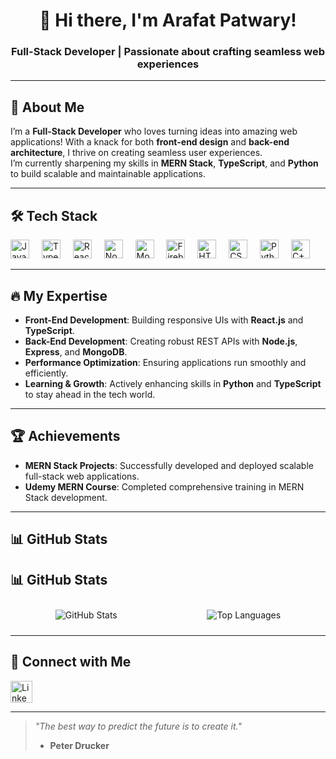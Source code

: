 <h1 align="center">👋 Hi there, I'm Arafat Patwary!</h1>
<h3 align="center">Full-Stack Developer | Passionate about crafting seamless web experiences</h3>

---

## 🌟 About Me

I’m a **Full-Stack Developer** who loves turning ideas into amazing web applications! With a knack for both **front-end design** and **back-end architecture**, I thrive on creating seamless user experiences.  
I’m currently sharpening my skills in **MERN Stack**, **TypeScript**, and **Python** to build scalable and maintainable applications.

---

## 🛠 Tech Stack

<div align="left">
  <img src="https://cdn.jsdelivr.net/gh/devicons/devicon/icons/javascript/javascript-original.svg" height="30" alt="JavaScript logo" />
  <img width="12" />
  <img src="https://cdn.jsdelivr.net/gh/devicons/devicon/icons/typescript/typescript-original.svg" height="30" alt="TypeScript logo" />
  <img width="12" />
  <img src="https://cdn.jsdelivr.net/gh/devicons/devicon/icons/react/react-original.svg" height="30" alt="React logo" />
  <img width="12" />
  <img src="https://cdn.jsdelivr.net/gh/devicons/devicon/icons/nodejs/nodejs-original.svg" height="30" alt="Node.js logo" />
  <img width="12" />
  <img src="https://cdn.jsdelivr.net/gh/devicons/devicon/icons/mongodb/mongodb-original.svg" height="30" alt="MongoDB logo" />
  <img width="12" />
  <img src="https://cdn.jsdelivr.net/gh/devicons/devicon/icons/firebase/firebase-plain.svg" height="30" alt="Firebase logo" />
  <img width="12" />
  <img src="https://cdn.jsdelivr.net/gh/devicons/devicon/icons/html5/html5-original.svg" height="30" alt="HTML5 logo" />
  <img width="12" />
  <img src="https://cdn.jsdelivr.net/gh/devicons/devicon/icons/css3/css3-original.svg" height="30" alt="CSS3 logo" />
  <img width="12" />
  <img src="https://cdn.jsdelivr.net/gh/devicons/devicon/icons/python/python-original.svg" height="30" alt="Python logo" />
  <img width="12" />
  <img src="https://cdn.jsdelivr.net/gh/devicons/devicon/icons/cplusplus/cplusplus-original.svg" height="30" alt="C++ logo" />
</div>

---

## 🔥 My Expertise

- **Front-End Development**: Building responsive UIs with **React.js** and **TypeScript**.
- **Back-End Development**: Creating robust REST APIs with **Node.js**, **Express**, and **MongoDB**.
- **Performance Optimization**: Ensuring applications run smoothly and efficiently.
- **Learning & Growth**: Actively enhancing skills in **Python** and **TypeScript** to stay ahead in the tech world.

---

## 🏆 Achievements

- **MERN Stack Projects**: Successfully developed and deployed scalable full-stack web applications.
- **Udemy MERN Course**: Completed comprehensive training in MERN Stack development.

---

## 📊 GitHub Stats

## 📊 GitHub Stats

<div style="display: flex; justify-content: space-around; align-items: center; flex-wrap: wrap;">
  <img src="https://github-readme-stats.vercel.app/api?username=arafat-fullstackdev&show_icons=true&theme=tokyonight&cache_seconds=600" alt="GitHub Stats" style="margin: 10px;">
  <img src="https://github-readme-stats.vercel.app/api/top-langs/?username=arafat-fullstackdev&layout=compact&theme=tokyonight&cache_seconds=600" alt="Top Languages" style="margin: 10px;">
</div>



---

## 📧 Connect with Me

<div align="left">
  <a href="https://www.linkedin.com/in/arafat-patwary-hg7hew087lhj/?_l=en_US" target="_blank">
    <img src="https://img.shields.io/static/v1?message=LinkedIn&logo=linkedin&label=&color=0077B5&logoColor=white&labelColor=&style=for-the-badge" height="35" alt="LinkedIn logo" />
  </a>
</div>

---

> *"The best way to predict the future is to create it."*  
> - **Peter Drucker**
